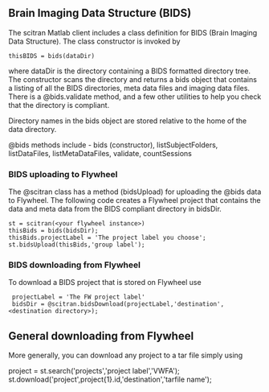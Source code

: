 ## Brain Imaging Data Structure (BIDS)

The scitran Matlab client includes a class definition for BIDS (Brain Imaging Data Structure). The class constructor is invoked by

    thisBIDS = bids(dataDir)

where dataDir is the directory containing a BIDS formatted directory tree.  The constructor scans the directory and returns a bids object that contains a listing of all the BIDS directories, meta data files and imaging data files. There is a @bids.validate method, and a few other utilities to help you check that the directory is compliant. 

Directory names in the bids object are stored relative to the home of the data directory.

@bids methods include - bids (constructor), listSubjectFolders, listDataFiles, listMetaDataFiles, validate, countSessions

### BIDS uploading to Flywheel

The @scitran class has a method (bidsUpload) for uploading the @bids data to Flywheel.  The following code creates a Flywheel project that contains the data and meta data from the BIDS compliant directory in bidsDir.  

```
st = scitran(<your flywheel instance>)
thisBids = bids(bidsDir);
thisBids.projectLabel = 'The project label you choose';
st.bidsUpload(thisBids,'group label');
```

### BIDS downloading from Flywheel

To download a BIDS project that is stored on Flywheel use

     projectLabel = 'The FW project label'
     bidsDir = @scitran.bidsDownload(projectLabel,'destination',<destination directory>);

## General downloading from Flywheel

More generally, you can download any project to a tar file simply using

   project = st.search('projects','project label','VWFA');
   st.download('project',project{1}.id,'destination','tarfile name');


